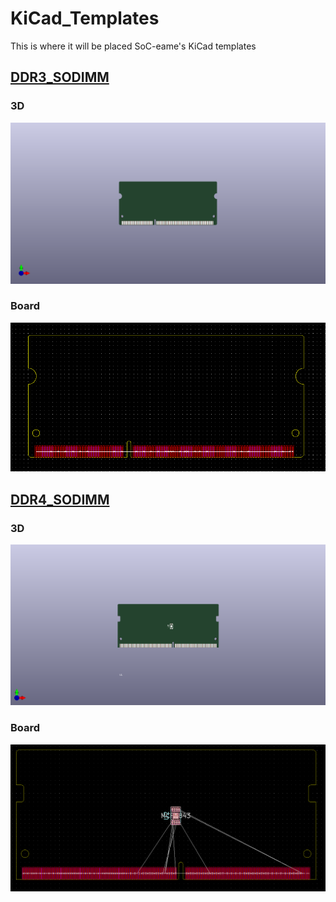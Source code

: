 # KiCad_Templates
 This is where it will be placed SoC-eame's KiCad templates

## [DDR3_SODIMM](/DDR3_SODIMM)
### 3D
![DDR3_SODIMM](3D_DDR3_SODIMM.png)
### Board
![DDR3_SODIMM](DDR3_SODIMM/meta/brd.PNG)

## [DDR4_SODIMM](/DDR4_SODIMM)
### 3D
![DDR4_SODIMM](3D_DDR4_SODIMM.png)
### Board
![DDR4_SODIMM](DDR4_SODIMM/meta/brd.png)